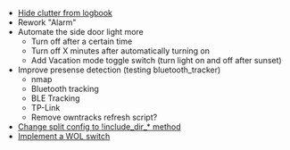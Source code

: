   - [Hide clutter from logbook](https://github.com/home-assistant/home-assistant/pull/3674)
  - Rework "Alarm"
  - Automate the side door light more
    + Turn off after a certain time
    + Turn off X minutes after automatically turning on
    + Add Vacation mode toggle switch (turn light on and off after sunset)
  - Improve presense detection (testing bluetooth_tracker)
    + nmap
    + Bluetooth tracking
    + BLE Tracking
    + TP-Link
    + Remove owntracks refresh script?
  - [Change split config to !include_dir_* method](https://home-assistant.io/topics/splitting_configuration/#advanced-usage)
  - [Implement a WOL switch](https://home-assistant.io/components/switch.wake_on_lan/)
